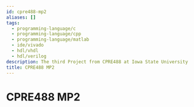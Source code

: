 ```yaml
---
id: cpre488-mp2
aliases: []
tags:
  - programming-language/c
  - programming-language/cpp
  - programming-language/matlab
  - ide/vivado
  - hdl/vhdl
  - hdl/verilog
description: The third Project from CPRE488 at Iowa State University
title: CPRE488 MP2
---
```


# CPRE488 MP2

